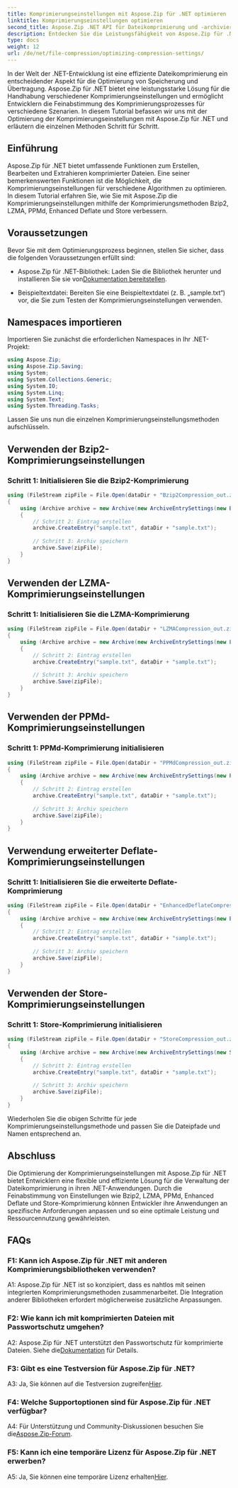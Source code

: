 ```yaml
---
title: Komprimierungseinstellungen mit Aspose.Zip für .NET optimieren
linktitle: Komprimierungseinstellungen optimieren
second_title: Aspose.Zip .NET API für Dateikomprimierung und -archivierung
description: Entdecken Sie die Leistungsfähigkeit von Aspose.Zip für .NET. Erfahren Sie Schritt für Schritt, wie Sie die Komprimierungseinstellungen mithilfe der Methoden Bzip2, LZMA, PPMd, Enhanced Deflate und Store optimieren. Erweitern Sie Ihre .NET-Anwendungen durch effiziente Dateikomprimierung.
type: docs
weight: 12
url: /de/net/file-compression/optimizing-compression-settings/
---
```

In der Welt der .NET-Entwicklung ist eine effiziente Dateikomprimierung ein entscheidender Aspekt für die Optimierung von Speicherung und Übertragung. Aspose.Zip für .NET bietet eine leistungsstarke Lösung für die Handhabung verschiedener Komprimierungseinstellungen und ermöglicht Entwicklern die Feinabstimmung des Komprimierungsprozesses für verschiedene Szenarien. In diesem Tutorial befassen wir uns mit der Optimierung der Komprimierungseinstellungen mit Aspose.Zip für .NET und erläutern die einzelnen Methoden Schritt für Schritt.

## Einführung

Aspose.Zip für .NET bietet umfassende Funktionen zum Erstellen, Bearbeiten und Extrahieren komprimierter Dateien. Eine seiner bemerkenswerten Funktionen ist die Möglichkeit, die Komprimierungseinstellungen für verschiedene Algorithmen zu optimieren. In diesem Tutorial erfahren Sie, wie Sie mit Aspose.Zip die Komprimierungseinstellungen mithilfe der Komprimierungsmethoden Bzip2, LZMA, PPMd, Enhanced Deflate und Store verbessern.

## Voraussetzungen

Bevor Sie mit dem Optimierungsprozess beginnen, stellen Sie sicher, dass die folgenden Voraussetzungen erfüllt sind:

-  Aspose.Zip für .NET-Bibliothek: Laden Sie die Bibliothek herunter und installieren Sie sie von[Dokumentation bereitstellen](https://reference.aspose.com/zip/net/).

- Beispieltextdatei: Bereiten Sie eine Beispieltextdatei (z. B. „sample.txt“) vor, die Sie zum Testen der Komprimierungseinstellungen verwenden.

## Namespaces importieren

Importieren Sie zunächst die erforderlichen Namespaces in Ihr .NET-Projekt:

```csharp
using Aspose.Zip;
using Aspose.Zip.Saving;
using System;
using System.Collections.Generic;
using System.IO;
using System.Linq;
using System.Text;
using System.Threading.Tasks;
```

Lassen Sie uns nun die einzelnen Komprimierungseinstellungsmethoden aufschlüsseln.

## Verwenden der Bzip2-Komprimierungseinstellungen

### Schritt 1: Initialisieren Sie die Bzip2-Komprimierung

```csharp
using (FileStream zipFile = File.Open(dataDir + "Bzip2Compression_out.zip", FileMode.Create))
{
    using (Archive archive = new Archive(new ArchiveEntrySettings(new Bzip2CompressionSettings())))
    {
        // Schritt 2: Eintrag erstellen
        archive.CreateEntry("sample.txt", dataDir + "sample.txt");
        
        // Schritt 3: Archiv speichern
        archive.Save(zipFile);
    }
}
```

## Verwenden der LZMA-Komprimierungseinstellungen

### Schritt 1: Initialisieren Sie die LZMA-Komprimierung

```csharp
using (FileStream zipFile = File.Open(dataDir + "LZMACompression_out.zip", FileMode.Create))
{
    using (Archive archive = new Archive(new ArchiveEntrySettings(new LzmaCompressionSettings())))
    {
        // Schritt 2: Eintrag erstellen
        archive.CreateEntry("sample.txt", dataDir + "sample.txt");
        
        // Schritt 3: Archiv speichern
        archive.Save(zipFile);
    }
}
```

## Verwenden der PPMd-Komprimierungseinstellungen

### Schritt 1: PPMd-Komprimierung initialisieren

```csharp
using (FileStream zipFile = File.Open(dataDir + "PPMdCompression_out.zip", FileMode.Create))
{
    using (Archive archive = new Archive(new ArchiveEntrySettings(new PPMdCompressionSettings())))
    {
        // Schritt 2: Eintrag erstellen
        archive.CreateEntry("sample.txt", dataDir + "sample.txt");
        
        // Schritt 3: Archiv speichern
        archive.Save(zipFile);
    }
}
```

## Verwendung erweiterter Deflate-Komprimierungseinstellungen

### Schritt 1: Initialisieren Sie die erweiterte Deflate-Komprimierung

```csharp
using (FileStream zipFile = File.Open(dataDir + "EnhancedDeflateCompression_out.zip", FileMode.Create))
{
    using (Archive archive = new Archive(new ArchiveEntrySettings(new EnhancedDeflateCompressionSettings())))
    {
        // Schritt 2: Eintrag erstellen
        archive.CreateEntry("sample.txt", dataDir + "sample.txt");
        
        // Schritt 3: Archiv speichern
        archive.Save(zipFile);
    }
}
```

## Verwenden der Store-Komprimierungseinstellungen

### Schritt 1: Store-Komprimierung initialisieren

```csharp
using (FileStream zipFile = File.Open(dataDir + "StoreCompression_out.zip", FileMode.Create))
{
    using (Archive archive = new Archive(new ArchiveEntrySettings(new StoreCompressionSettings())))
    {
        // Schritt 2: Eintrag erstellen
        archive.CreateEntry("sample.txt", dataDir + "sample.txt");
        
        // Schritt 3: Archiv speichern
        archive.Save(zipFile);
    }
}
```

Wiederholen Sie die obigen Schritte für jede Komprimierungseinstellungsmethode und passen Sie die Dateipfade und Namen entsprechend an.

## Abschluss

Die Optimierung der Komprimierungseinstellungen mit Aspose.Zip für .NET bietet Entwicklern eine flexible und effiziente Lösung für die Verwaltung der Dateikomprimierung in ihren .NET-Anwendungen. Durch die Feinabstimmung von Einstellungen wie Bzip2, LZMA, PPMd, Enhanced Deflate und Store-Komprimierung können Entwickler ihre Anwendungen an spezifische Anforderungen anpassen und so eine optimale Leistung und Ressourcennutzung gewährleisten.

## FAQs

### F1: Kann ich Aspose.Zip für .NET mit anderen Komprimierungsbibliotheken verwenden?

A1: Aspose.Zip für .NET ist so konzipiert, dass es nahtlos mit seinen integrierten Komprimierungsmethoden zusammenarbeitet. Die Integration anderer Bibliotheken erfordert möglicherweise zusätzliche Anpassungen.

### F2: Wie kann ich mit komprimierten Dateien mit Passwortschutz umgehen?

 A2: Aspose.Zip für .NET unterstützt den Passwortschutz für komprimierte Dateien. Siehe die[Dokumentation](https://reference.aspose.com/zip/net/) für Details.

### F3: Gibt es eine Testversion für Aspose.Zip für .NET?

 A3: Ja, Sie können auf die Testversion zugreifen[Hier](https://releases.aspose.com/).

### F4: Welche Supportoptionen sind für Aspose.Zip für .NET verfügbar?

A4: Für Unterstützung und Community-Diskussionen besuchen Sie die[Aspose.Zip-Forum](https://forum.aspose.com/c/zip/37).

### F5: Kann ich eine temporäre Lizenz für Aspose.Zip für .NET erwerben?

 A5: Ja, Sie können eine temporäre Lizenz erhalten[Hier](https://purchase.aspose.com/temporary-license/).